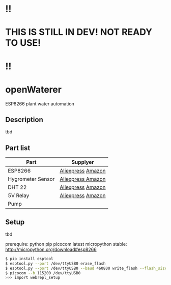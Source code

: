# !!
# THIS IS STILL IN DEV! NOT READY TO USE!
# !!


# openWaterer
ESP8266 plant water automation

## Description
tbd

## Part list

| Part | Supplyer
| ------ | ------ |
| ESP8266 |[Aliexpress](https://de.aliexpress.com/item/D1-mini-Mini-NodeMcu-4M-bytes-Lua-WIFI-Internet-of-Things-development-board-based-ESP8266-by/32662942091.html) [Amazon](https://www.amazon.de/dp/B01ELFAF1S/ref=cm_sw_em_r_mt_dp_3qn9ybM4RJ55X)|
| Hygrometer Sensor | [Aliexpress ](https://de.aliexpress.com/item/Smart-Electronics-Soil-Moisture-Hygrometer-Detection-Humidity-Sensor-Module-For-arduino-Development-Board-DIY-Robot-Smart/32328189936.html?) [Amazon](https://www.amazon.de/dp/B00ZR3B60I/ref=cm_sw_em_r_mt_dp_wsn9ybG37N97V) |
| DHT 22 | [Aliexpress](https://de.aliexpress.com/item/DHT22-AM2302-Digital-Temperature-And-Humidity-Sensor-Module-Replace-SHT11-SHT15/1859157389.html) [Amazon](https://www.amazon.de/dp/B06XF4TNT9/ref=cm_sw_em_r_mt_dp_4sn9ybG0256WJ) |
| 5V Relay | [Aliexpress](https://de.aliexpress.com/item/Free-Shipping-1PCS-5V-low-level-trigger-One-1-Channel-Relay-Module-interface-Board-Shield-For/32480128984.html) [Amazon](https://www.amazon.de/dp/B01CQ10YXI/ref=cm_sw_em_r_mt_dp_Ftn9ybW2B3HHT) |
| Pump | []() |


## Setup
tbd

prerequire: python pip picocom
latest micropython stable: http://micropython.org/download#esp8266
```sh
$ pip install esptool
$ esptool.py --port /dev/ttyUSB0 erase_flash
$ esptool.py --port /dev/ttyUSB0 --baud 460800 write_flash --flash_size=detect 0 esp8266-20170108-v1.8.7.bin
$ picocom --b 115200 /dev/ttyUSB0
>>> import webrepl_setup
```
